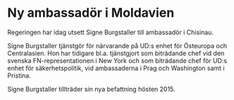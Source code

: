 # Ny ambassadör i Moldavien

Regeringen har idag utsett Signe Burgstaller till ambassadör i Chisinau.

Signe Burgstaller tjänstgör för närvarande på UD:s enhet för Östeuropa och Centralasien. Hon har tidigare bl.a. tjänstgjort som biträdande chef vid den svenska FN-representationen i New York och som biträdande chef för UD:s enhet för säkerhetspolitik, vid ambassaderna i Prag och Washington samt i Pristina.

Signe Burgstaller tillträder sin nya befattning hösten 2015.

